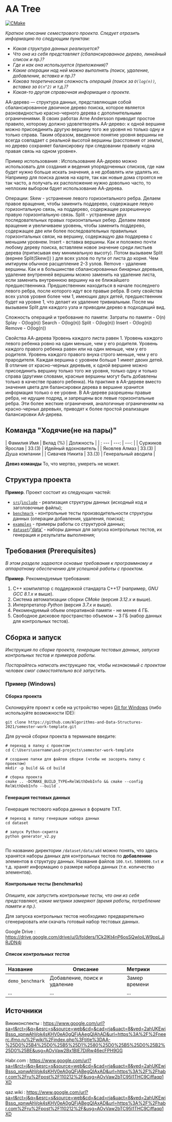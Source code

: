 # AA Tree

[![CMake](https://github.com/Algorithms-and-Data-Structures-2021/semester-work-AA-Trees-by-DjangoGirls/actions/workflows/cmake.yml/badge.svg?branch=main)](https://github.com/Algorithms-and-Data-Structures-2021/semester-work-AA-Trees-by-DjangoGirls/actions/workflows/cmake.yml)

_Краткое описание семестрового проекта. Следует отразить информацию по следующим пунктам:_

- _Какая структура данных реализуется?_
- _Что она из себя представляет (сбалансированное дерево, линейный список и пр.)?_
- _Где и как она используется (приложения)?_
- _Какие операции над ней можно выполнять (поиск, удаление, добавление, вставка и пр.)?_
- _Какова теоретическая сложность операций (поиск за `O(log(n))`, вставка за `O(n^2)` и т.д.)?_
- _Какая-то другая справочная информация о проекте._

АA-дерево — структура данных, представляющая собой сбалансированное двоичное дерево поиска, которое является разновидностью красно-черного дерева с дополнительными ограничениями.
В своих работах Arne Andersson приводит простое правило, которому должно удовлетворять AA-дерево: к одной вершине можно присоединить другую вершину того же уровня но только одну и только справа.
Таким образом, введенное понятие уровня вершины не всегда совпадает с реальной высотой вершины (расстояния от земли), но дерево сохраняет балансировку при следовании правилу «одна правая связь на одном уровне».

Пример использования :
Использование
АА-дерево можно использовать для создания и ведения упорядоченных списков, где нам будет нужно больше искать значения, а не добавлять или удалять их.
Например для поиска домов на карте, так как новые дома строятся не так часто, а получать их расположение нужно довольно часто, то неплохим выбором бдует использование АА-дерева.

Операции:
Skew - устранение левого горизонтального ребра. Делаем правое вращение, чтобы заменить поддерево, содержащее левую горизонтальную связь, на поддерево, содержащее разрешенную правую горизонтальную связь.
Split - устранение двух последовательных правых горизонтальных ребер. Делаем левое вращение и увеличиваем уровень, чтобы заменить поддерево, содержащее две или более последовательных правильных горизонтальных связи, на вершину, содержащую два поддерева с меньшим уровнем.
Insert - вставка вершины. Как и положено почти любому дереву поиска, вставляем новое значение среди листьев дерева (приписывая ему минимальную высоту). Потом вызываем Split (вернее Split(Skew()) ) для всех узлов по пути от листа до корня. Чем имтируем обычное расщепление 2-3 узлов.
Remove - удаление вершины. Как и в большинстве сбалансированных бинарных деревьев, удаление внутренней вершины можно заменить на удаление листа, если заменить внутреннюю вершину на ее ближайшего предшественника. Предшественник находиться в начале последнего левого ребра, после которого идут все правые ребра. В силу свойства всех узлов уровня более чем 1, имеющих двух детей, предшественник будет на уровне 1, что делает их удаление тривиальным. После мы вызываем Split для каждого узла и приводим дерево в подходящий вид.

Сложность операций и требование по памяти: Затраты по памяти - O(n) Splay - O(log(n)) Search - O(log(n)) Split - O(log(n)) Insert - O(log(n)) Remove - O(log(n))


Свойства АА-дерева
Уровень каждого листа равен 1.
Уровень каждого левого ребенка ровно на один меньше, чем у его родителя.
Уровень каждого правого ребенка равен или на один меньше, чем у его родителя.
Уровень каждого правого внука строго меньше, чем у его прародителя.
Каждая вершина с уровнем больше 1 имеет двоих детей.
В отличие от красно-черных деревьев, к одной вершине можно присоединить вершину только того же уровня, только одну и только справа (другими словами, красные вершины могут быть добавлены только в качестве правого ребенка).
На практике в AA-дереве вместо значения цвета для балансировки дерева в вершине хранится информация только о ее уровне.
В AA-дереве разрешены правые ребра, не идущие подряд, и запрещены все левые горизонтальные ребра. Эти более жесткие ограничения, аналогичные ограничениям на красно-черных деревьях, приводят к более простой реализации балансировки AA-дерева.


## Команда "Ходячие(не на пары)"


| Фамилия Имя       | Вклад (%) | Должность             |
| :       ---       |   ---:    |  ---:                 |
| Cуржиков Ярослав  | 33.(3)    |  Идейный вдохновитель |
| Яковлев Алмаз     | 33.(3)    |  Душа компании        |
| Сивачев Никита    | 33.(3)    |  Генеральный аводила  |

**Девиз команды**
То, что мертво, умереть не может.

## Структура проекта

**Пример**. Проект состоит из следующих частей:

- [`src`](src)/[`include`](include) - реализация структуры данных (исходный код и заголовочные файлы);
- [`benchmark`](benchmark) - контрольные тесты производительности структуры данных (операции добавления, удаления,
  поиска);
- [`examples`](examples) - примеры работы со структурой данных;
- [`dataset`](dataset)/['data'](data) - наборы данных для запуска контрольных тестов, их генерация и результаты выполнения;

## Требования (Prerequisites)

_В этом разделе задаются основые требования к программному и аппаратному обеспечению для успешной работы с проектом._

**Пример**. Рекомендуемые требования:

1. С++ компилятор c поддержкой стандарта C++17 (например, _GNU GCC 8.1.x_ и выше).
2. Система автоматизации сборки _CMake_ (версия _3.12.x_ и выше).
3. Интерпретатор _Python_ (версия _3.7.x_ и выше).
4. Рекомендуемый объем оперативной памяти - не менее 4 ГБ.
5. Свободное дисковое пространство объемом ~ 3 ГБ (набор данных для контрольных тестов).

## Сборка и запуск

_Инструкция по сборке проекта, генерации тестовых данных, запуска контрольных тестов и примеров работы._

_Постарайтесь написать инструкцию так, чтобы незнакомый с проектом человек смог самостоятельно всё запустить._

### Пример (Windows)

#### Сборка проекта

Склонируйте проект к себе на устройство через [Git for Windows](https://gitforwindows.org/) (либо используйте
возможности IDE):

```shell
git clone https://github.com/Algorithms-and-Data-Structures-2021/semester-work-template.git
```

Для ручной сборки проекта в терминале введите:

```shell
# переход в папку с проектом
cd C:\Users\username\asd-projects\semester-work-template

# создание папки для файлов сборки (чтобы не засорять папку с проектом) 
mkdir -p build && cd build 

# сборка проекта
cmake .. -DCMAKE_BUILD_TYPE=RelWithDebInfo && cmake --config RelWithDebInfo --build . 
```

#### Генерация тестовых данных


Генерация тестового набора данных в
формате TXT.

```shell
# переход в папку генерации набора данных
cd dataset

# запуск Python-скрипта
python generator_v2.py


```

По названию директории `/dataset/data/add` можно понять, что здесь хранятся наборы данных для контрольных тестов по
**добавлению** элементов в структуру данных. Названия файлов `100.txt`. `5000000.txt` и т.д. хранят информацию о размере набора данных (т.е. количество элементов). 

#### Контрольные тесты (benchmarks)

_Опишите, как запустить контрольные тесты, что они из себя представляют, какие метрики замеряют (время работы,
потребление памяти и пр.)._

Для запуска контрольных тестов необходимо предварительно сгенерировать или скачать готовый набор тестовых данных.

Google Drive : https://drive.google.com/drive/u/0/folders/1Ck2lKt4nP6osSQwloiLW9ppLJjRJDN4j

##### Список контрольных тестов

| Название                  | Описание                                | Метрики         |
| :---                      | ---                                     | :---            |
| `demo_benchmark`          | Добавление, поиск и удаление            | Замер времени
| ...                       | ...                                     | ...             |


## Источники

Викиконспекты : https://www.google.com/url?sa=t&rct=j&q=&esrc=s&source=web&cd=&cad=rja&uact=8&ved=2ahUKEwiBssq_xpnwAhVok4sKHV0eA0gQFjAAegQIAhAD&url=https%3A%2F%2Fneerc.ifmo.ru%2Fwiki%2Findex.php%3Ftitle%3DAA-%25D0%25B4%25D0%25B5%25D1%2580%25D0%25B5%25D0%25B2%25D0%25BE&usg=AOvVaw2Bx1BlE7DiRw46ecFPH9GG 

Habr.com : https://www.google.com/url?sa=t&rct=j&q=&esrc=s&source=web&cd=&cad=rja&uact=8&ved=2ahUKEwiBssq_xpnwAhVok4sKHV0eA0gQFjABegQIAxAD&url=https%3A%2F%2Fhabr.com%2Fru%2Fpost%2F110212%2F&usg=AOvVaw2bTC95l1THC9Cjffaqp1XD

qaz.wiki : https://www.google.com/url?sa=t&rct=j&q=&esrc=s&source=web&cd=&cad=rja&uact=8&ved=2ahUKEwiBssq_xpnwAhVok4sKHV0eA0gQFjABegQIAxAD&url=https%3A%2F%2Fhabr.com%2Fru%2Fpost%2F110212%2F&usg=AOvVaw2bTC95l1THC9Cjffaqp1XD